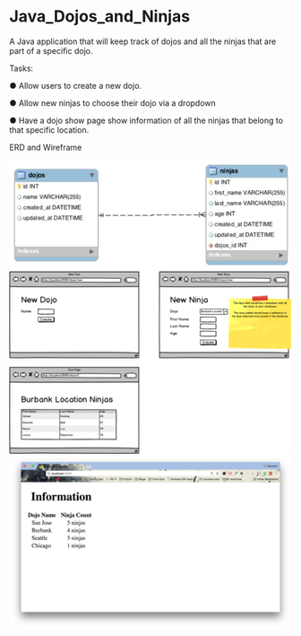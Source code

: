 # Java_Dojos_and_Ninjas
A Java application that will keep track of dojos and all the ninjas that are part of a specific dojo.

Tasks:

● Allow users to create a new dojo.

● Allow new ninjas to choose their dojo via a dropdown

● Have a dojo show page show information of all the ninjas that belong to that specific location.

ERD and Wireframe

![](./images/ERD.JPG)
![](./images/main_view.png)
![](./images/main_view_2.png)
